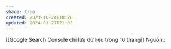 ```yaml
---
share: true
created: 2023-10-24T18:26
updated: 2024-01-27T21:02
---
```

[[Google Search Console chỉ lưu dữ liệu trong 16 tháng]] 
Nguồn::